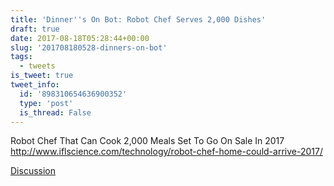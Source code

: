 ```yaml
---
title: 'Dinner''s On Bot: Robot Chef Serves 2,000 Dishes'
draft: true
date: 2017-08-18T05:28:44+00:00
slug: '201708180528-dinners-on-bot'
tags:
  - tweets
is_tweet: true
tweet_info:
  id: '898310654636900352'
  type: 'post'
  is_thread: False
---
```




Robot Chef That Can Cook 2,000 Meals Set To Go On Sale In 2017 <http://www.iflscience.com/technology/robot-chef-home-could-arrive-2017/>

[Discussion](https://x.com/sytelus/status/898310654636900352)
